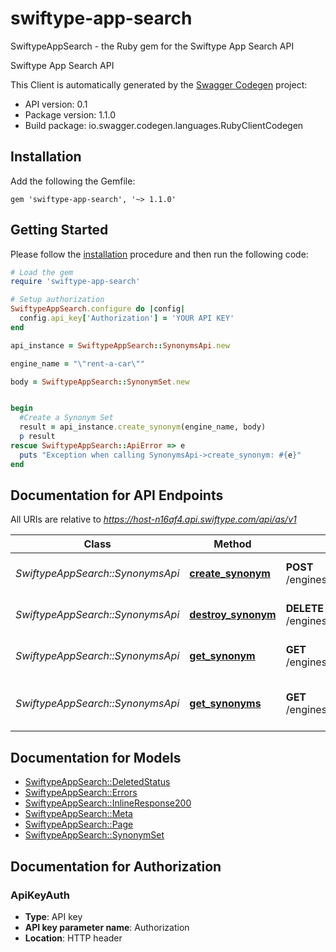 # swiftype-app-search

SwiftypeAppSearch - the Ruby gem for the Swiftype App Search API

Swiftype App Search API

This Client is automatically generated by the [Swagger Codegen](https://github.com/swagger-api/swagger-codegen) project:

- API version: 0.1
- Package version: 1.1.0
- Build package: io.swagger.codegen.languages.RubyClientCodegen

## Installation

Add the following the Gemfile:

    gem 'swiftype-app-search', '~> 1.1.0'

## Getting Started

Please follow the [installation](#installation) procedure and then run the following code:
```ruby
# Load the gem
require 'swiftype-app-search'

# Setup authorization
SwiftypeAppSearch.configure do |config|
  config.api_key['Authorization'] = 'YOUR API KEY'
end

api_instance = SwiftypeAppSearch::SynonymsApi.new

engine_name = "\"rent-a-car\""

body = SwiftypeAppSearch::SynonymSet.new


begin
  #Create a Synonym Set
  result = api_instance.create_synonym(engine_name, body)
  p result
rescue SwiftypeAppSearch::ApiError => e
  puts "Exception when calling SynonymsApi->create_synonym: #{e}"
end

```

## Documentation for API Endpoints

All URIs are relative to *https://host-n16af4.api.swiftype.com/api/as/v1*

Class | Method | HTTP request | Description
------------ | ------------- | ------------- | -------------
*SwiftypeAppSearch::SynonymsApi* | [**create_synonym**](docs/SynonymsApi.md#create_synonym) | **POST** /engines/{engine_name}/synonyms | Create a Synonym Set
*SwiftypeAppSearch::SynonymsApi* | [**destroy_synonym**](docs/SynonymsApi.md#destroy_synonym) | **DELETE** /engines/{engine_name}/synonyms/{id} | Destroy a Synonym Set
*SwiftypeAppSearch::SynonymsApi* | [**get_synonym**](docs/SynonymsApi.md#get_synonym) | **GET** /engines/{engine_name}/synonyms/{id} | Get a single Synonym Set
*SwiftypeAppSearch::SynonymsApi* | [**get_synonyms**](docs/SynonymsApi.md#get_synonyms) | **GET** /engines/{engine_name}/synonyms | Get all Synonym Sets for an Engine


## Documentation for Models

 - [SwiftypeAppSearch::DeletedStatus](docs/DeletedStatus.md)
 - [SwiftypeAppSearch::Errors](docs/Errors.md)
 - [SwiftypeAppSearch::InlineResponse200](docs/InlineResponse200.md)
 - [SwiftypeAppSearch::Meta](docs/Meta.md)
 - [SwiftypeAppSearch::Page](docs/Page.md)
 - [SwiftypeAppSearch::SynonymSet](docs/SynonymSet.md)


## Documentation for Authorization


### ApiKeyAuth

- **Type**: API key
- **API key parameter name**: Authorization
- **Location**: HTTP header

